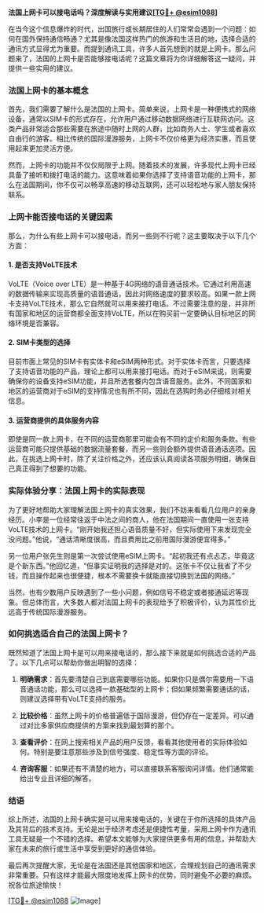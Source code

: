 **法国上网卡可以接电话吗？深度解读与实用建议[[TG💪+ @esim1088](https://t.me/s/esim1088)]**

在当今这个信息爆炸的时代，出国旅行或长期居住的人们常常会遇到一个问题：如何在国外保持通信畅通？尤其是像法国这样热门的旅游和生活目的地，选择合适的通讯方式显得尤为重要。而提到通讯工具，许多人首先想到的就是上网卡。那么问题来了，法国的上网卡是否能够接电话呢？这篇文章将为你详细解答这一疑问，并提供一些实用的建议。

### 法国上网卡的基本概念

首先，我们需要了解什么是法国的上网卡。简单来说，上网卡是一种便携式的网络设备，通常以SIM卡的形式存在，允许用户通过移动数据网络进行互联网访问。这类产品非常适合那些需要在旅途中随时上网的人群，比如商务人士、学生或者喜欢自由行的游客。相比传统的国际漫游服务，上网卡不仅价格更为经济实惠，而且使用起来更加灵活方便。

然而，上网卡的功能并不仅仅局限于上网。随着技术的发展，许多现代上网卡已经具备了接听和拨打电话的能力。这意味着如果你选择了支持语音功能的上网卡，那么在法国期间，你不仅可以畅享高速的移动互联网，还可以轻松地与家人朋友保持联系。

### 上网卡能否接电话的关键因素

那么，为什么有些上网卡可以接电话，而另一些则不行呢？这主要取决于以下几个方面：

#### 1. 是否支持VoLTE技术

VoLTE（Voice over LTE）是一种基于4G网络的语音通话技术。它通过利用高速的数据传输来实现高质量的语音通话，因此对网络速度的要求较高。如果一款上网卡支持VoLTE技术，那么它自然就可以用来接打电话。不过需要注意的是，并非所有国家和地区的运营商都全面支持VoLTE，所以在购买前一定要确认目标地区的网络环境是否兼容。

#### 2. SIM卡类型的选择

目前市面上常见的SIM卡有实体卡和eSIM两种形式。对于实体卡而言，只要选择了支持语音功能的产品，理论上都可以用来接打电话。而对于eSIM来说，则需要确保你的设备支持eSIM功能，并且所选套餐内包含语音服务。此外，不同国家和地区的运营商对于eSIM的支持情况也有所不同，因此在选购时务必仔细核对相关信息。

#### 3. 运营商提供的具体服务内容

即使是同一款上网卡，在不同的运营商那里可能会有不同的定价和服务条款。有些运营商可能只提供基础的数据流量套餐，而另一些则会额外提供语音通话选项。因此，在挑选上网卡时，除了关注价格之外，还应该认真阅读各项服务明细，确保自己真正得到了想要的功能。

### 实际体验分享：法国上网卡的实际表现

为了更好地帮助大家理解法国上网卡的真实效果，我们不妨来看看几位用户的亲身经历。小李是一位经常往返于中法之间的商人，他在法国期间一直使用一张支持VoLTE技术的上网卡。“刚开始我还担心语音质量不好，但实际使用下来发现完全没问题。”他说，“通话清晰度很高，而且费用比之前用国际漫游便宜得多。”

另一位用户张先生则是第一次尝试使用eSIM上网卡。“起初我还有点忐忑，毕竟这是个新东西。”他回忆道，“但事实证明我的选择是对的。这张卡不仅让我省了不少钱，而且操作起来也很便捷，根本不需要换卡就能直接切换到法国的网络。”

当然，也有少数用户反映遇到了一些小问题，例如信号不稳定或者接通延迟等现象。但总体而言，大多数人都对法国上网卡的表现给予了积极评价，认为其性价比远高于传统国际漫游服务。

### 如何挑选适合自己的法国上网卡？

既然知道了法国上网卡是可以用来接电话的，那么接下来就是如何挑选合适的产品了。以下几点可以帮助你做出明智的选择：

1. **明确需求**：首先要清楚自己到底需要哪些功能。如果你只是偶尔需要用一下语音通话功能，那么可以选择一款基础型的上网卡；但如果频繁需要通话的话，则建议选择带有VoLTE支持的服务。

2. **比较价格**：虽然上网卡的价格普遍低于国际漫游，但仍存在一定差异。可以通过对比多家供应商提供的方案来找到最划算的那个。

3. **查看评价**：在网上搜索相关产品的用户反馈，看看其他使用者的实际体验如何。特别是要注意那些涉及到信号强度、稳定性等方面的评论。

4. **咨询客服**：如果还有不清楚的地方，可以直接联系客服询问详情。他们通常能给出专业且详细的解答。

### 结语

综上所述，法国的上网卡确实是可以用来接电话的，关键在于你所选择的具体产品及其背后的技术支持。无论是出于经济考虑还是便捷性考量，采用上网卡作为通讯工具无疑是一个不错的选择。希望本文能够为大家提供更多有用的信息，并帮助大家在未来的旅行或生活中享受到更好的通信体验。

最后再次提醒大家，无论是在法国还是其他国家和地区，合理规划自己的通讯需求非常重要。只有这样才能最大限度地发挥上网卡的优势，同时避免不必要的麻烦。祝各位旅途愉快！

[[TG💪+ @esim1088](https://t.me/s/esim1088) ![Image](https://i.postimg.cc/4NQfJmqS/Snipaste-2025-05-13-00-14-12.png)]